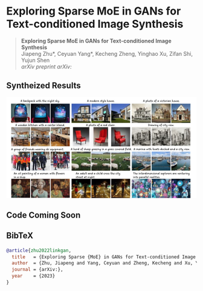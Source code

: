 # Exploring Sparse MoE in GANs for Text-conditioned Image Synthesis


> **Exploring Sparse MoE in GANs for Text-conditioned Image Synthesis** <br>
> Jiapeng Zhu*, Ceyuan Yang*, Kecheng Zheng, Yinghao Xu, Zifan Shi, Yujun Shen <br>
> *arXiv preprint arXiv:* <be>
    
## Syntheized Results

![image](./docs/assets/syn.jpg)

## Code Coming Soon

## BibTeX

```bibtex
@article{zhu2022linkgan,
  title   = {Exploring Sparse {MoE} in GANs for Text-conditioned Image Synthesis},
  author  = {Zhu, Jiapeng and Yang, Ceyuan and Zheng, Kecheng and Xu, Yinghao and Shi, Zifan and Shen, Yujun},
  journal = {arXiv:},
  year    = {2023}
}
```
